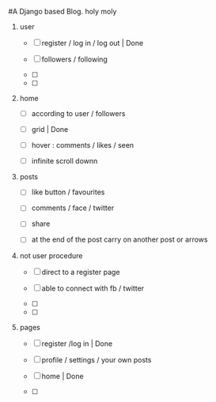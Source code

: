#A Django based Blog. 
holy moly
1) user 

	- [ ]  register / log in / log out | Done
  
	- [ ]  followers / following 
  
	- [ ] 
  
	- [ ] 

2) home

	- [ ]  according to user / followers  
 
	- [ ]  grid | Done
  
	- [ ]  hover : comments / likes / seen
  
	- [ ]  infinite scroll downn
  

3) posts 

	- [ ]  like button / favourites
  
	- [ ]  comments / face / twitter
  
	- [ ]  share
  
	- [ ]  at the end of the post carry on another post or arrows 

4) not user procedure

	- [ ]  direct to a register page 
  
	- [ ]  able to connect with fb / twitter 
  
	- [ ]  
  
	- [ ] 

5) pages

	- [ ]  register /log in | Done
  
	- [ ]  profile / settings / your own posts 
  
	- [ ]  home | Done
  
	- [ ]  
